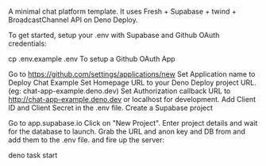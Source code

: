 A minimal chat platform template. It uses Fresh + Supabase + twind + BroadcastChannel API on Deno Deploy.

To get started, setup your .env with Supabase and Github OAuth credentials:

cp .env.example .env
To setup a Github OAuth App

Go to https://github.com/settings/applications/new
Set Application name to Deploy Chat Example
Set Homepage URL to your Deno Deploy project URL. (eg: chat-app-example.deno.dev)
Set Authorization callback URL to http://chat-app-example.deno.dev or localhost for development.
Add Client ID and Client Secret in the .env file.
Create a Supabase project

Go to app.supabase.io
Click on "New Project".
Enter project details and wait for the database to launch.
Grab the URL and anon key and DB from and add them to the .env file.
and fire up the server:

deno task start
